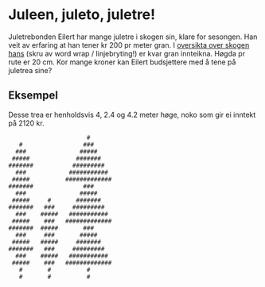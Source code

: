 # Juleen, juleto, juletre!

Juletrebonden Eilert har mange juletre i skogen sin, klare for sesongen. Han
veit av erfaring at han tener kr 200 pr meter gran. I
[oversikta over skogen hans](forest.txt) (skru av word wrap / linjebryting!) er
kvar gran innteikna. Høgda pr rute er 20 cm. Kor mange kroner kan Eilert
budsjettere med å tene på juletrea sine?

## Eksempel

Desse trea er henholdsvis 4, 2.4 og 4.2 meter høge, noko som gir ei inntekt på
2120 kr.

```
                      #
   #                 ###
  ###               #####
 #####             #######
#######           #########
  ###            ###########
 #####          #############
#######              ###
  ###               #####
 #####     #       #######
#######   ###     #########
  ###    #####   ###########
 #####    ###   #############
#######  #####       ###
  ###     ###       #####
 #####   #####     #######
#######   ###     #########
  ###    #####   ###########
 #####    ###   #############
   #       #          #
   #       #          #
```
